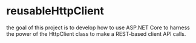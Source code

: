 # reusableHttpClient
the goal of this project is to develop how to use ASP.NET Core to harness the power of the HttpClient class to make a REST-based client API calls.
